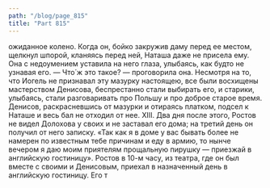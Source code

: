 ```yaml
---
path: "/blog/page_815"
title: "Part 815"
---
```


ожиданное колено. Когда он, бойко закружив даму перед ее местом, щелкнул шпорой, кланяясь перед ней, Наташа даже не присела ему. Она с недоумением уставила на него глаза, улыбаясь, как будто не узнавая его.
— Что́ ж это такое? — проговорила она.
Несмотря на то, что Иогель не признавал эту мазурку настоящею, все были восхищены мастерством Денисова, беспрестанно стали выбирать его, и старики, улыбаясь, стали разговаривать про Польшу и про доброе старое время. Денисов, раскрасневшись от мазурки и отираясь платком, подсел к Наташе и весь бал не отходил от нее.
XIII.
Два дня после этого, Ростов не видел Долохова у своих и не заставал его дома; на третий день он получил от него записку.
«Так как я в доме у вас бывать более не намерен по известным тебе причинам и еду в армию, то нынче вечером я даю моим приятелям прощальную пирушку — приезжай в английскую гостиницу». Ростов в 10-м часу, из театра, где он был вместе с своими и Денисовым, приехал в назначенный день в английскую гостиницу. Его т
